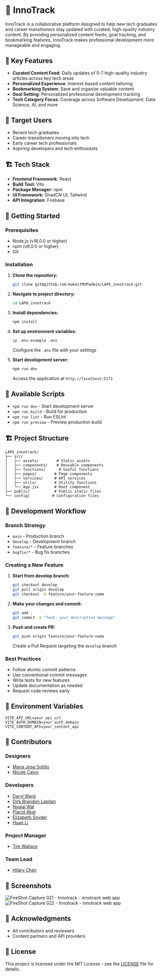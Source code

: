 # 🎯 InnoTrack

InnoTrack is a collaborative platform designed to help new tech graduates and career-transitioners stay updated with curated, high-quality industry content. By providing personalized content feeds, goal tracking, and bookmarking features, InnoTrack makes professional development more manageable and engaging.

## 🌟 Key Features

- **Curated Content Feed**: Daily updates of 5-7 high-quality industry articles across key tech areas
- **Personalized Experience**: Interest-based content tailoring
- **Bookmarking System**: Save and organize valuable content
- **Goal Setting**: Personalized professional development tracking
- **Tech Category Focus**: Coverage across Software Development, Data Science, AI, and more

## 🎯 Target Users

- Recent tech graduates
- Career-transitioners moving into tech
- Early career tech professionals
- Aspiring developers and tech enthusiasts

## 🏗️ Tech Stack

- **Frontend Framework:** React
- **Build Tool:** Vite
- **Package Manager:** npm
- **UI Framework:** ShadCN UI, Tailwind
- **API Integration:** Firebase

## 🚀 Getting Started

### Prerequisites

- Node.js (v16.0.0 or higher)
- npm (v8.0.0 or higher)
- Git

### Installation

1. **Clone the repository:**
   ```sh
   git clone git@github.com:makeitMVPadmin/LAP6_innotrack.git
   ```

2. **Navigate to project directory:**
   ```sh
   cd LAP6_innotrack
   ```

3. **Install dependencies:**
   ```sh
   npm install
   ```

4. **Set up environment variables:**
   ```sh
   cp .env.example .env
   ```
   Configure the `.env` file with your settings

5. **Start development server:**
   ```sh
   npm run dev
   ```
   Access the application at `http://localhost:5173`

## 📝 Available Scripts

- `npm run dev` - Start development server
- `npm run build` - Build for production
- `npm run lint` - Run ESLint
- `npm run preview` - Preview production build

## 🏗️ Project Structure

```
LAP6_innotrack/
├── src/
│   ├── assets/        # Static assets
│   ├── components/    # Reusable components
│   ├── functions/      # Useful functions
│   ├── pages/        # Page components
│   ├── services/     # API services
│   ├── utils/        # Utility functions
│   └── App.jsx       # Root component
├── public/           # Public static files
└── config/          # Configuration files
```

## 👥 Development Workflow

### Branch Strategy

- `main` - Production branch
- `develop` - Development branch
- `feature/*` - Feature branches
- `bugfix/*` - Bug fix branches

### Creating a New Feature

1. **Start from develop branch:**
   ```sh
   git checkout develop
   git pull origin develop
   git checkout -b feature/your-feature-name
   ```

2. **Make your changes and commit:**
   ```sh
   git add .
   git commit -m "feat: your descriptive message"
   ```

3. **Push and create PR:**
   ```sh
   git push origin feature/your-feature-name
   ```
   Create a Pull Request targeting the `develop` branch

### Best Practices

- Follow atomic commit patterns
- Use conventional commit messages
- Write tests for new features
- Update documentation as needed
- Request code reviews early

## 🔐 Environment Variables

```env
VITE_API_URL=your_api_url
VITE_AUTH_DOMAIN=your_auth_domain
VITE_CONTENT_API=your_content_api
```

## 🤝 Contributors

### Designers
- <a href="https://www.linkedin.com/in/mjsotillo/">Maria Jose Sotillo</a>
- <a href="https://www.linkedin.com/in/nicuxdesigner/">Nicole Calvo</a>
  
### Developers
- <a href="https://www.linkedin.com/in/darylwanji/">Daryl Wanji</a>
- <a href="https://www.linkedin.com/in/dbslapitan/">Dirk Brandon Lapitan</a>
- <a href="https://www.linkedin.com/in/nyajal-wal/">Nyajal Wal</a>
- <a href="https://www.linkedin.com/in/placidakat/">Placid Akat</a>
- <a href="https://www.linkedin.com/in/elizabethmerylsnyder/">Elizabeth Snyder</a>
- <a href="https://www.linkedin.com/in/huanli1008/">Huan Li</a>
  
### Project Manager
- <a href="https://www.linkedin.com/in/timothy-wallace-dev/">Tim Wallace</a>
  
### Team Lead
- <a href="https://www.linkedin.com/in/hilarykhc/">Hilary Chen</a>

## 📸 Screenshots 
![FireShot Capture 021 - Innotrack -  innotrack web app](https://github.com/user-attachments/assets/267f85ce-e181-483c-99e0-7f68fb2880bd)
![FireShot Capture 022 - Innotrack -  innotrack web app](https://github.com/user-attachments/assets/569ccbfc-a806-42e2-8bf8-261a6c11ba5f)


## 🙏 Acknowledgments

- All contributors and reviewers
- Content partners and API providers

## 📄 License

This project is licensed under the MIT License - see the [LICENSE](LICENSE) file for details.

